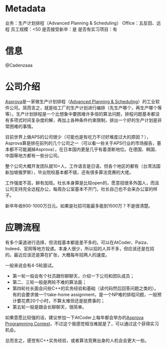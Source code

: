 # Metadata
业务：生产计划排程（Advanced Planning & Scheduling）
Office：五反田、远程
员工规模：<50
是否接受新卒：是
是否有实习项目：有

# 信息
@Cadenzaaa

# 公司介绍

[Asprova](https://www.asprova.jp)是一家做生产计划排程（[Advanced Planning & Scheduling](https://en.wikipedia.org/wiki/Advanced_planning_and_scheduling)）的工业软件公司。简而言之，就是给工厂的生产计划进行编排（先生产哪个，再生产哪个等等）。生产计划排程是一个比想象中要困难许多倍的算法问题，排程问题基本都没有多项式时间复杂度的解，再加上各种条件约束限制，排出一个好的生产计划是非常困难的事情。

目前世界上做APS的公司很少（可能也是有吃力不讨好难度过大的原因？），Asprova算是排在前列的几个公司之一（可以看一些关于APS行业的市场报告，基本都不可能漏掉Asprova），在日本国内更是几乎有着垄断地位。在德国、韩国、中国等地方都有一些分公司。

整个公司大概开发团队就10+人，工作语言是日语，但各个地区的都有（台湾法国新加坡俄罗斯），毕业院校基本都不错，还有很多算法竞赛的大佬。

工作强度不高，鲜有加班。社长本身算是比较open的，愿意招很多外国人，而且公司支持完全远程办公，每周办公室基本不开门，社长自己也不会来办公室的样子。

新卒年收800-1000万日元。如果是社招可能最多能到1500万？不是很清楚。

# 应聘流程

有多个渠道进行选择，但流程基本都是差不多的。可以在AtCoder、Paiza、Indeed、官网等地方投递。本身人很少，所以招的人并不多，但应该还是在招的。最近应该还是算在扩张，大概每年招两人的速度。

一般来说会有4-5轮面试。

* 第一轮一般会有个社员跟你聊聊天，介绍一下公司和团队成员；
* 第二、三轮一般是两轮不难的算法面；
* 第四轮社长面会问些C++的实务经验和基础（读代码然后回答问题之类的）。有的会要求做一个take-home assignment，是一个NP难的排程问题，一般预计要花费20个小时，不算太难但还是挺费事的；
* 第五轮一般是跟会长聊聊天，很简单。

如果意愿比较强的话，建议参加一下AtCoder上每年都会举办的[Asprova Programming Contest](https://atcoder.jp/contests/asprocon9)，不过这个我感觉相当难就是了，可以通过这个获得实习机会。

总而言之，感觉有C++实务经验，或者算法竞赛出身的人机会会更大一些。

